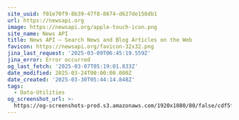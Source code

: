 ```yaml
---
site_uuid: f01e70f9-8b39-47f8-8674-d627de158db1
url: https://newsapi.org
image: https://newsapi.org/apple-touch-icon.png
site_name: News API
title: News API – Search News and Blog Articles on the Web
favicon: https://newsapi.org/favicon-32x32.png
jina_last_request: '2025-03-09T06:45:19.559Z'
jina_error: Error occurred
og_last_fetch: '2025-03-07T05:19:01.833Z'
date_modified: 2025-03-24T00:00:00.000Z
date_created: '2025-03-30T05:44:14.848Z'
tags:
  - Data-Utilities
og_screenshot_url: >-
  https://og-screenshots-prod.s3.amazonaws.com/1920x1080/80/false/cdf5f585f827772788f1f43e645167f8b4e0b2d8ba99efa7fab678724aa4560c.jpeg
---
```



